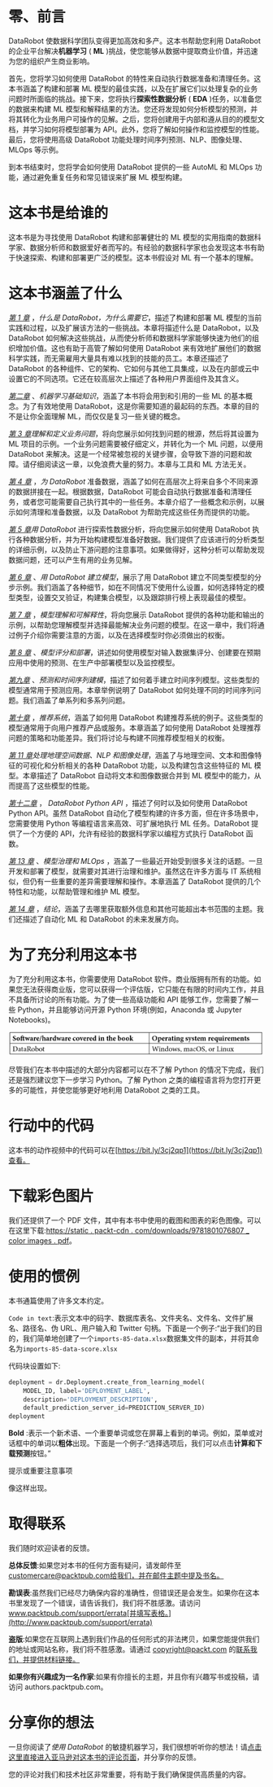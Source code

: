 # 零、前言

DataRobot 使数据科学团队变得更加高效和多产。这本书帮助您利用 DataRobot 的企业平台解决**机器学习** ( **ML** )挑战，使您能够从数据中提取商业价值，并迅速为您的组织产生商业影响。

首先，您将学习如何使用 DataRobot 的特性来自动执行数据准备和清理任务。这本书涵盖了构建和部署 ML 模型的最佳实践，以及在扩展它们以处理复杂的业务问题时所面临的挑战。接下来，您将执行**探索性数据分析** ( **EDA** )任务，以准备您的数据来构建 ML 模型和解释结果的方法。您还将发现如何分析模型的预测，并将其转化为业务用户可操作的见解。之后，您将创建用于内部和遵从目的的模型文档，并学习如何将模型部署为 API。此外，您将了解如何操作和监控模型的性能。最后，您将使用高级 DataRobot 功能处理时间序列预测、NLP、图像处理、MLOps 等示例。

到本书结束时，您将学会如何使用 DataRobot 提供的一些 AutoML 和 MLOps 功能，通过避免重复任务和常见错误来扩展 ML 模型构建。

# 这本书是给谁的

这本书是为寻找使用 DataRobot 构建和部署健壮的 ML 模型的实用指南的数据科学家、数据分析师和数据爱好者而写的。有经验的数据科学家也会发现这本书有助于快速探索、构建和部署更广泛的模型。这本书假设对 ML 有一个基本的理解。

# 这本书涵盖了什么

[*第 1 章*](B17159_01_Final_NM_ePub.xhtml#_idTextAnchor014) ，*什么是 DataRobot，为什么需要它*，描述了构建和部署 ML 模型的当前实践和过程，以及扩展该方法的一些挑战。本章将描述什么是 DataRobot，以及 DataRobot 如何解决这些挑战，从而使分析师和数据科学家能够快速为他们的组织增加价值。这也有助于高管了解如何使用 DataRobot 来有效地扩展他们的数据科学实践，而无需雇用大量具有难以找到的技能的员工。本章还描述了 DataRobot 的各种组件、它的架构、它如何与其他工具集成，以及在内部或云中设置它的不同选项。它还在较高层次上描述了各种用户界面组件及其含义。

[*第二章*](B17159_02_Final_NM_ePub.xhtml#_idTextAnchor039) 、*机器学习基础知识*，涵盖了本书将会用到和引用的一些 ML 的基本概念。为了有效地使用 DataRobot，这是你需要知道的最起码的东西。本章的目的不是让你全面理解 ML，而仅仅是复习一些关键的概念。

[*第 3 章*](B17159_03_Final_NM_ePub.xhtml#_idTextAnchor073)*理解和定义业务问题*，将向您展示如何找到问题的根源，然后将其设置为 ML 项目的示例。一个业务问题需要被仔细定义，并转化为一个 ML 问题，以便用 DataRobot 来解决。这是一个经常被忽视的关键步骤，会导致下游的问题和故障。请仔细阅读这一章，以免浪费大量的努力。本章与工具和 ML 方法无关。

[*第 4 章*](B17159_04_Final_NM_ePub.xhtml#_idTextAnchor087) ，*为 DataRobot* 准备数据，涵盖了如何在高层次上将来自多个不同来源的数据拼接在一起。根据数据，DataRobot 可能会自动执行数据准备和清理任务，或者您可能需要自己执行其中的一些任务。本章介绍了一些概念和示例，以展示如何清理和准备数据，以及 DataRobot 为帮助完成这些任务而提供的功能。

[*第 5 章*](B17159_05_Final_NM_ePub.xhtml#_idTextAnchor097)*用 DataRobot* 进行探索性数据分析，将向您展示如何使用 DataRobot 执行各种数据分析，并为开始构建模型准备好数据。我们提供了应该进行的分析类型的详细示例，以及防止下游问题的注意事项。如果做得好，这种分析可以帮助发现数据问题，还可以产生有用的业务见解。

[*第 6 章*](B17159_06_Final_NM_ePub.xhtml#_idTextAnchor104) 、*用 DataRobot 建立模型*，展示了用 DataRobot 建立不同类型模型的分步示例。我们涵盖了各种细节，如在不同情况下使用什么设置，如何选择特定的模型类型，设置交叉验证，构建集合模型，以及跟踪排行榜上表现最佳的模型。

[*第 7 章*](B17159_07_Final_NM_ePub.xhtml#_idTextAnchor110) ，*模型理解和可解释性*，将向您展示 DataRobot 提供的各种功能和输出的示例，以帮助您理解模型并选择最能解决业务问题的模型。在这一章中，我们将通过例子介绍你需要注意的方面，以及在选择模型时你必须做出的权衡。

[*第 8 章*](B17159_08_Final_NM_ePub.xhtml#_idTextAnchor116) 、*模型评分和部署*，讲述如何使用模型对输入数据集评分、创建要在预期应用中使用的预测、在生产中部署模型以及监控模型。

[*第九章*](B17159_09_Final_NM_ePub.xhtml#_idTextAnchor125) 、*预测和时间序列建模*，描述了如何着手建立时间序列模型。这些类型的模型通常用于预测应用。本章举例说明了 DataRobot 如何处理不同的时间序列问题。我们涵盖了单系列和多系列问题。

[*第十章*](B17159_10_Final_NM_ePub.xhtml#_idTextAnchor139) ，*推荐系统*，涵盖了如何用 DataRobot 构建推荐系统的例子。这些类型的模型通常用于向用户推荐产品或服务。本章涵盖了如何使用 DataRobot 处理推荐问题的策略和功能差异。我们将讨论与构建不同推荐模型相关的权衡。

[*第 11 章*](B17159_11_Final_NM_ePub.xhtml#_idTextAnchor161)*处理地理空间数据、NLP 和图像处理*，涵盖了与地理空间、文本和图像特征的可视化和分析相关的各种 DataRobot 功能，以及构建包含这些特征的 ML 模型。本章描述了 DataRobot 自动将文本和图像数据合并到 ML 模型中的能力，从而提高了这些模型的性能。

[*第十二章*](B17159_12_Final_NM_ePub.xhtml#_idTextAnchor176) ， *DataRobot Python API* ，描述了何时以及如何使用 DataRobot Python API。虽然 DataRobot 自动化了模型构建的许多方面，但在许多场景中，您需要使用 Python 等编程语言来高效、可扩展地执行 ML 任务。DataRobot 提供了一个方便的 API，允许有经验的数据科学家以编程方式执行 DataRobot 函数。

[*第 13 章*](B17159_13_Final_NM_ePub.xhtml#_idTextAnchor187) 、*模型治理和 MLOps* ，涵盖了一些最近开始受到很多关注的话题。一旦开发和部署了模型，就需要对其进行治理和维护。虽然这在许多方面与 IT 系统相似，但仍有一些重要的差异需要理解和操作。本章涵盖了 DataRobot 提供的几个特性和功能，以帮助管理和维护 ML 模型。

[*第 14 章*](B17159_14_Final_NM_ePub.xhtml#_idTextAnchor199) ，*结论*，涵盖了去哪里获取额外信息和其他可能超出本书范围的主题。我们还描述了自动化 ML 和 DataRobot 的未来发展方向。

# 为了充分利用这本书

为了充分利用这本书，你需要使用 DataRobot 软件。商业版拥有所有的功能。如果您无法获得商业版，您可以获得一个评估版，它只能在有限的时间内工作，并且不具备所讨论的所有功能。为了使一些高级功能和 API 能够工作，您需要了解一些 Python，并且能够访问开源 Python 环境(例如，Anaconda 或 Jupyter Notebooks)。

![](img/Preface_Table.jpg)

尽管我们在本书中描述的大部分内容都可以在不了解 Python 的情况下完成，我们还是强烈建议您下一步学习 Python。了解 Python 之类的编程语言将为您打开更多的可能性，并使您能够更好地利用 DataRobot 之类的工具。

# 行动中的代码

这本书的动作视频中的代码可以在[https://bit.ly/3cj2qp1](https://bit.ly/3cj2qp1)查看。

# 下载彩色图片

我们还提供了一个 PDF 文件，其中有本书中使用的截图和图表的彩色图像。可以在这里下载:[https://static . packt-cdn . com/downloads/9781801076807 _ color images . pdf](_ColorImages.pdf)。

# 使用的惯例

本书通篇使用了许多文本约定。

`Code in text`:表示文本中的码字、数据库表名、文件夹名、文件名、文件扩展名、路径名、伪 URL、用户输入和 Twitter 句柄。下面是一个例子:“出于我们的目的，我们简单地创建了一个`imports-85-data.xlsx`数据集文件的副本，并将其命名为`imports-85-data-score.xlsx`

代码块设置如下:

```py
deployment = dr.Deployment.create_from_learning_model(
    MODEL_ID, label='DEPLOYMENT_LABEL',
    description='DEPLOYMENT_DESCRIPTION',
    default_prediction_server_id=PREDICTION_SERVER_ID)
deployment
```

**Bold** :表示一个新术语、一个重要单词或您在屏幕上看到的单词。例如，菜单或对话框中的单词以**粗体**出现。下面是一个例子:“选择选项后，我们可以点击**计算和下载预测**按钮。”

提示或重要注意事项

像这样出现。

# 取得联系

我们随时欢迎读者的反馈。

**总体反馈**:如果您对本书的任何方面有疑问，请发邮件至 customercare@packtpub.com[给我们，并在邮件主题中提及书名。](mailto:customercare@packtpub.com)

**勘误表**:虽然我们已经尽力确保内容的准确性，但错误还是会发生。如果你在这本书里发现了一个错误，请告诉我们，我们将不胜感激。请访问 www.packtpub.com/support/errata[并填写表格。](http://www.packtpub.com/support/errata)

**盗版**:如果您在互联网上遇到我们作品的任何形式的非法拷贝，如果您能提供我们的地址或网站名称，我们将不胜感激。请通过 copyright@packt.com 的[联系我们，并提供材料链接。](mailto:copyright@packt.com)

**如果你有兴趣成为一名作家**:如果有你擅长的主题，并且你有兴趣写书或投稿，请访问 authors.packtpub.com。

# 分享你的想法

一旦你阅读了*使用 DataRobot* 的敏捷机器学习，我们很想听听你的想法！请[点击这里直接进入亚马逊对这本书的评论页面](https://packt.link/r/1801076804)，并分享你的反馈。

您的评论对我们和技术社区非常重要，将有助于我们确保提供高质量的内容。